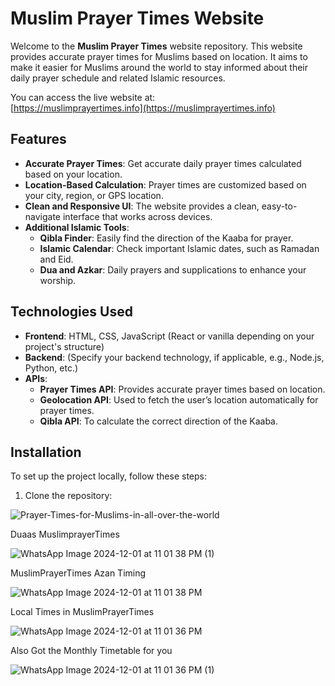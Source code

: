 # Muslim Prayer Times Website

Welcome to the **Muslim Prayer Times** website repository. This website provides accurate prayer times for Muslims based on location. It aims to make it easier for Muslims around the world to stay informed about their daily prayer schedule and related Islamic resources.

You can access the live website at:  
[https://muslimprayertimes.info](https://muslimprayertimes.info)

## Features

- **Accurate Prayer Times**: Get accurate daily prayer times calculated based on your location.
- **Location-Based Calculation**: Prayer times are customized based on your city, region, or GPS location.
- **Clean and Responsive UI**: The website provides a clean, easy-to-navigate interface that works across devices.
- **Additional Islamic Tools**: 
  - **Qibla Finder**: Easily find the direction of the Kaaba for prayer.
  - **Islamic Calendar**: Check important Islamic dates, such as Ramadan and Eid.
  - **Dua and Azkar**: Daily prayers and supplications to enhance your worship.

## Technologies Used

- **Frontend**: HTML, CSS, JavaScript (React or vanilla depending on your project's structure)
- **Backend**: (Specify your backend technology, if applicable, e.g., Node.js, Python, etc.)
- **APIs**: 
  - **Prayer Times API**: Provides accurate prayer times based on location.
  - **Geolocation API**: Used to fetch the user’s location automatically for prayer times.
  - **Qibla API**: To calculate the correct direction of the Kaaba.

## Installation

To set up the project locally, follow these steps:

1. Clone the repository:


![Prayer-Times-for-Muslims-in-all-over-the-world](https://github.com/user-attachments/assets/07355441-0227-41d8-b4fa-d35dd2bf0bf6)



Duaas MuslimprayerTimes


![WhatsApp Image 2024-12-01 at 11 01 38 PM (1)](https://github.com/user-attachments/assets/4162c126-d507-49cc-a12b-c19a2bc0a482)


MuslimPrayerTimes Azan Timing


![WhatsApp Image 2024-12-01 at 11 01 38 PM](https://github.com/user-attachments/assets/6e7a14c9-d287-4056-b624-9ce4c4aa46f7)


Local Times in MuslimPrayerTimes

![WhatsApp Image 2024-12-01 at 11 01 36 PM](https://github.com/user-attachments/assets/9e41c580-8695-41cc-bd28-28c85b1295ec)


Also Got the Monthly Timetable for you


![WhatsApp Image 2024-12-01 at 11 01 36 PM (1)](https://github.com/user-attachments/assets/cd9d63f0-3dba-4721-ba74-17aa8b781bf4)

